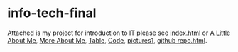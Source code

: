 # info-tech-final
Attached is my project for introduction to IT
please see <a href="index.html">index.html</a>
or <a href="a little about me.html">A Little About Me</a>,
        <a href="more about me.html">More About Me</a>,
        <a href="table.html">Table</a>,
        <a href="Code">Code</a>,
        <a href="pictures1">pictures1</a>,
        <a href=" github repo.html"> github repo.html</a>.
